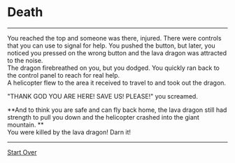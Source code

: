 # Death 

---

You reached the top and someone was there, injured. There were controls that you can use to signal for help. You pushed the button, but later, you noticed you pressed on the wrong button and the lava dragon was attracted to the noise.  
The dragon firebreathed on you, but you dodged. You quickly ran back to the control panel to reach for real help.  
A helicopter flew to the area it received to travel to and took out the dragon.  

"THANK GOD YOU ARE HERE! SAVE US! PLEASE!" you screamed. 

**And to think you are safe and can fly back home, the lava dragon still had strength to pull you down and the helicopter crashed into the giant mountain. **  
You were killed by the lava dragon! Darn it!

---
[Start Over](../Home.md)